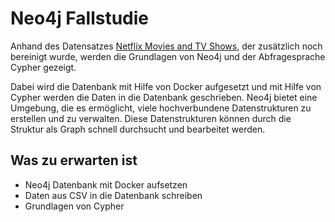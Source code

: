 # Neo4j Fallstudie

Anhand des Datensatzes [Netflix Movies and TV Shows](https://www.kaggle.com/datasets/shivamb/netflix-shows), der zusätzlich noch bereinigt wurde, werden die Grundlagen von Neo4j und der Abfragesprache Cypher gezeigt. 

Dabei wird die Datenbank mit Hilfe von Docker aufgesetzt und mit Hilfe von Cypher werden die Daten in die Datenbank geschrieben.
Neo4j bietet eine Umgebung, die es ermöglicht, viele hochverbundene Datenstrukturen zu erstellen und zu verwalten.
Diese Datenstrukturen können durch die Struktur als Graph schnell durchsucht und bearbeitet werden.

## Was zu erwarten ist

- Neo4j Datenbank mit Docker aufsetzen
- Daten aus CSV in die Datenbank schreiben
- Grundlagen von Cypher